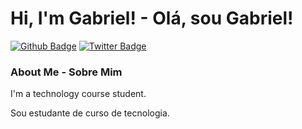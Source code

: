 # Hi, I'm Gabriel! - Olá, sou Gabriel!

[![Github Badge](https://img.shields.io/badge/-Github-000?style=flat-square&logo=Github&logoColor=white&link=https://github.com/gabrielsvpinheiro)](https://github.com/gabrielsvpinheiro)
[![Twitter Badge](https://img.shields.io/badge/-Twitter-1ca0f1?style=flat-square&labelColor=1ca0f1&logo=twitter&logoColor=white&link=https://twitter.com/gabrielsvpinheiro)](https://twitter.com/gabrielsvpinheiro)

### About Me - Sobre Mim

<p>I'm a technology course student.</p>
<p>Sou estudante de curso de tecnologia.</p>

<!---
gabrielsvpinheiro/gabrielsvpinheiro is a ✨ special ✨ repository because its `README.md` (this file) appears on your GitHub profile.
You can click the Preview link to take a look at your changes.
--->
